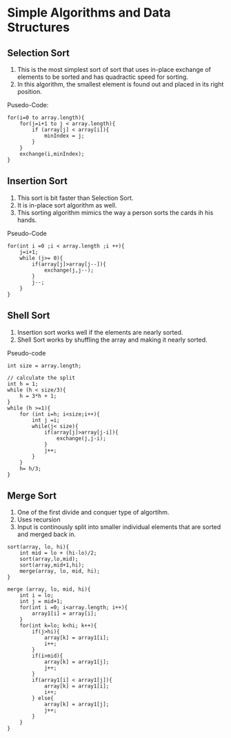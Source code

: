 # Simple Algorithms and Data Structures

## Selection Sort

1. This is the most simplest sort of sort that uses in-place exchange of elements to be sorted and has quadractic speed for sorting.
2. In this algorithm, the smallest element is found out and placed in its right position.

Pusedo-Code:
```
for(i=0 to array.length){
    for(j=i+1 to j < array.length){
        if (array[j] < array[i]){
            minIndex = j;
        }
    }
    exchange(i,minIndex);
}
```
## Insertion Sort
1. This sort is bit faster than Selection Sort.
2. It is in-place sort algorithm as well.
3. This sorting algorithm mimics the way a person sorts the cards ih his hands.

Pseudo-Code
```
for(int i =0 ;i < array.length ;i ++){
    j=i+1;
    while (j>= 0){
        if(array[j]>array[j--]){
            exchange(j,j--);
        }
        j--;
    }
}
```
## Shell Sort
1. Insertion sort works well if the elements are nearly sorted.
2. Shell Sort works by shuffling the array and making it nearly sorted.

Pseudo-code
```
int size = array.length;

// calculate the split
int h = 1;
while (h < size/3){
    h = 3*h + 1;
}
while (h >=1){
    for (int i=h; i<size;i++){
        int j =i;
        while(j< size){
            if(array[j]>array[j-i]){
                exchange(j,j-i);
            }
            j++;
        }    
    }
    h= h/3;
}

```
## Merge Sort
1. One of the first divide and conquer type of algortihm.
2. Uses recursion
3. Input is continously split into smaller individual elements that are sorted and merged back in.
```
sort(array, lo, hi){
    int mid = lo + (hi-lo)/2;
    sort(array,lo,mid);
    sort(array,mid+1,hi);
    merge(array, lo, mid, hi);
}

merge (array, lo, mid, hi){
    int i = lo;
    int j = mid+1;
    for(int i =0; i<array.length; i++){
        array1[i] = array[i];
    }
    for(int k=lo; k<hi; k++){
        if(j>hi){
            array[k] = array1[i];
            i++;
        }
        if(i>mid){
            array[k] = array1[j];
            j++;
        }
        if(array1[i] < array1[j]){
            array[k] = array1[i];
            i++;
        } else{
            array[k] = array1[j];
            j++;
        }
    }
}
```